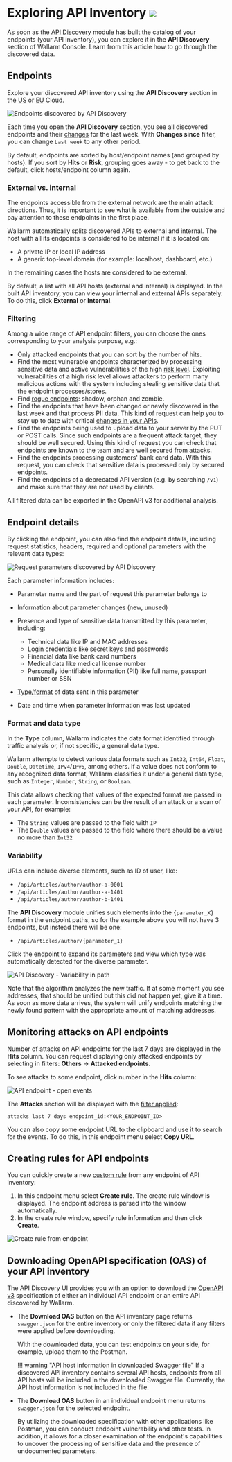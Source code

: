 # Exploring API Inventory <a href="../../about-wallarm/subscription-plans/#subscription-plans"><img src="../../images/api-security-tag.svg" style="border: none;"></a>

As soon as the [API Discovery](overview.md) module has built the catalog of your endpoints (your API inventory), you can explore it in the **API Discovery** section of Wallarm Console. Learn from this article how to go through the discovered data.

## Endpoints

Explore your discovered API inventory using the **API Discovery** section in the [US](https://us1.my.wallarm.com/api-discovery) or [EU](https://my.wallarm.com/api-discovery) Cloud.

![Endpoints discovered by API Discovery](../images/about-wallarm-waf/api-discovery/discovered-api-endpoints.png)

Each time you open the **API Discovery** section, you see all discovered endpoints and their [changes](track-changes.md) for the last week. With **Changes since** filter, you can change `Last week` to any other period.

By default, endpoints are sorted by host/endpoint names (and grouped by hosts). If you sort by **Hits** or **Risk**, grouping goes away - to get back to the default, click hosts/endpoint column again.

### External vs. internal

The endpoints accessible from the external network are the main attack directions. Thus, it is important to see what is available from the outside and pay attention to these endpoints in the first place.

Wallarm automatically splits discovered APIs to external and internal. The host with all its endpoints is considered to be internal if it is located on:

* A private IP or local IP address
* A generic top-level domain (for example: localhost, dashboard, etc.)

In the remaining cases the hosts are considered to be external.

By default, a list with all API hosts (external and internal) is displayed. In the built API inventory, you can view your internal and external APIs separately. To do this, click **External** or **Internal**.

### Filtering

Among a wide range of API endpoint filters, you can choose the ones corresponding to your analysis purpose, e.g.:

* Only attacked endpoints that you can sort by the number of hits.
* Find the most vulnerable endpoints characterized by processing sensitive data and active vulnerabilities of the high [risk level](risk-score.md). Exploiting vulnerabilities of a high risk level allows attackers to perform many malicious actions with the system including stealing sensitive data that the endpoint processes/stores.
* Find [rogue endpoints](rogue-api.md): shadow, orphan and zombie.
* Find the endpoints that have been changed or newly discovered in the last week and that process PII data. This kind of request can help you to stay up to date with critical [changes in your APIs](track-changes.md).
* Find the endpoints being used to upload data to your server by the PUT or POST calls. Since such endpoints are a frequent attack target, they should be well secured. Using this kind of request you can check that endpoints are known to the team and are well secured from attacks.
* Find the endpoints processing customers' bank card data. With this request, you can check that sensitive data is processed only by secured endpoints.
* Find the endpoints of a deprecated API version (e.g. by searching `/v1`) and make sure that they are not used by clients.

All filtered data can be exported in the OpenAPI v3 for additional analysis.

## Endpoint details

<a name="params"></a>By clicking the endpoint, you can also find the endpoint details, including request statistics, headers, required and optional parameters with the relevant data types:

![Request parameters discovered by API Discovery](../images/about-wallarm-waf/api-discovery/discovered-request-params.png)

Each parameter information includes:

* Parameter name and the part of request this parameter belongs to
* Information about parameter changes (new, unused)
* Presence and type of sensitive data transmitted by this parameter, including:

    * Technical data like IP and MAC addresses
    * Login credentials like secret keys and passwords
    * Financial data like bank card numbers
    * Medical data like medical license number
    * Personally identifiable information (PII) like full name, passport number or SSN

* [Type/format](#parameter-format-and-data-type) of data sent in this parameter
* Date and time when parameter information was last updated

### Format and data type

In the **Type** column, Wallarm indicates the data format identified through traffic analysis or, if not specific, a general data type.

Wallarm attempts to detect various data formats such as `Int32`, `Int64`, `Float`, `Double`, `Datetime`, `IPv4`/`IPv6`, among others. If a value does not conform to any recognized data format, Wallarm classifies it under a general data type, such as `Integer`, `Number`, `String`, or `Boolean`.

This data allows checking that values of the expected format are passed in each parameter. Inconsistencies can be the result of an attack or a scan of your API, for example:

* The `String` values ​​are passed to the field with `IP`
* The `Double` values are passed to the field where there should be a value no more than `Int32`

### Variability

URLs can include diverse elements, such as ID of user, like:

* `/api/articles/author/author-a-0001`
* `/api/articles/author/author-a-1401`
* `/api/articles/author/author-b-1401`

The **API Discovery** module unifies such elements into the `{parameter_X}` format in the endpoint paths, so for the example above you will not have 3 endpoints, but instead there will be one:

* `/api/articles/author/{parameter_1}`

Click the endpoint to expand its parameters and view which type was automatically detected for the diverse parameter.

![API Discovery - Variability in path](../images/about-wallarm-waf/api-discovery/api-discovery-variability-in-path.png)

Note that the algorithm analyzes the new traffic. If at some moment you see addresses, that should be unified but this did not happen yet, give it a time. As soon as more data arrives, the system will unify endpoints matching the newly found pattern with the appropriate amount of matching addresses.

## Monitoring attacks on API endpoints

Number of attacks on API endpoints for the last 7 days are displayed in the **Hits** column. You can request displaying only attacked endpoints by selecting in filters: **Others** → **Attacked endpoints**.

To see attacks to some endpoint, click number in the **Hits** column:

![API endpoint - open events](../images/about-wallarm-waf/api-discovery/endpoint-open-events.png)

The **Attacks** section will be displayed with the [filter applied](../user-guides/search-and-filters/use-search.md):

```
attacks last 7 days endpoint_id:<YOUR_ENDPOINT_ID>
```

You can also copy some endpoint URL to the clipboard and use it to search for the events. To do this, in this endpoint menu select **Copy URL**.

## Creating rules for API endpoints

You can quickly create a new [custom rule](../user-guides/rules/rules.md) from any endpoint of API inventory: 

1. In this endpoint menu select **Create rule**. The create rule window is displayed. The endpoint address is parsed into the window automatically.
1. In the create rule window, specify rule information and then click **Create**.

![Create rule from endpoint](../images/about-wallarm-waf/api-discovery/endpoint-create-rule.png)

## Downloading OpenAPI specification (OAS) of your API inventory

The API Discovery UI provides you with an option to download the [OpenAPI v3](https://spec.openapis.org/oas/v3.0.0) specification of either an individual API endpoint or an entire API discovered by Wallarm.

* The **Download OAS** button on the API inventory page returns `swagger.json` for the entire inventory or only the filtered data if any filters were applied before downloading.

    With the downloaded data, you can test endpoints on your side, for example, upload them to the Postman.

    !!! warning "API host information in downloaded Swagger file"
        If a discovered API inventory contains several API hosts, endpoints from all API hosts will be included in the downloaded Swagger file. Currently, the API host information is not included in the file.

* The **Download OAS** button in an individual endpoint menu returns `swagger.json` for the selected endpoint.

    By utilizing the downloaded specification with other applications like Postman, you can conduct endpoint vulnerability and other tests. In addition, it allows for a closer examination of the endpoint's capabilities to uncover the processing of sensitive data and the presence of undocumented parameters.
